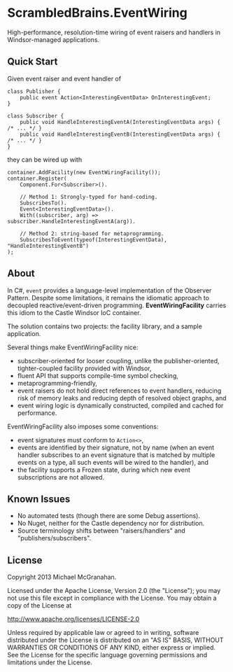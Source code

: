 ScrambledBrains.EventWiring
===========================
High-performance, resolution-time wiring of event raisers and handlers in Windsor-managed applications.

Quick Start
-----------
Given event raiser and event handler of

    class Publisher {
        public event Action<InterestingEventData> OnInterestingEvent;
    }

    class Subscriber {
        public void HandleInterestingEventA(InterestingEventData args) { /* ... */ }
        public void HandleInterestingEventB(InterestingEventData args) { /* ... */ }
    }

they can be wired up with

    container.AddFacility(new EventWiringFacility());
    container.Register(
        Component.For<Subscriber>().
    
        // Method 1: Strongly-typed for hand-coding.
        SubscribesTo().
        Event<InterestingEventData>().
        With((subscriber, arg) => subscriber.HandleInterestingEventA(arg)).
    
        // Method 2: string-based for metaprogramming.
        SubscribesToEvent(typeof(InterestingEventData), "HandleInterestingEventB")
    );


About
-----
In C#, `event` provides a language-level implementation of the Observer Pattern. Despite some limitations, it remains the idiomatic approach to decoupled reactive/event-driven programming.  **EventWiringFacility** carries this idiom to the Castle Windsor IoC container.

The solution contains two projects: the facility library, and a sample application.

Several things make EventWiringFacility nice:
 - subscriber-oriented for looser coupling, unlike the publisher-oriented, tighter-coupled facility provided with Windsor,
 - fluent API that supports compile-time symbol checking,
 - metaprogramming-friendly,
 - event raisers do not hold direct references to event handlers, reducing risk of memory leaks and reducing depth of resolved object graphs, and
 - event wiring logic is dynamically constructed, compiled and cached for performance.

EventWiringFacility also imposes some conventions:
 - event signatures must conform to `Action<>`,
 - events are identified by their signature, not by name (when an event handler subscribes to an event signature that is matched by multiple events on a type, all such events will be wired to the handler), and
 - the facility supports a Frozen state, during which new event subscriptions are not allowed.

Known Issues
------------
 - No automated tests (though there are some Debug assertions).
 - No Nuget, neither for the Castle dependency nor for distribution.
 - Source terminology shifts between "raisers/handlers" and "publishers/subscribers".

License
-------
Copyright 2013 Michael McGranahan.

Licensed under the Apache License, Version 2.0 (the "License");
you may not use this file except in compliance with the License.
You may obtain a copy of the License at

 http://www.apache.org/licenses/LICENSE-2.0

Unless required by applicable law or agreed to in writing, software
distributed under the License is distributed on an "AS IS" BASIS,
WITHOUT WARRANTIES OR CONDITIONS OF ANY KIND, either express or implied.
See the License for the specific language governing permissions and
limitations under the License.